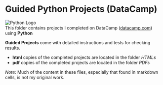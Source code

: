 # Guided Python Projects (DataCamp)
![Python Logo](../../../assets/python.png)  
This folder contains projects I completed on DataCamp ([datacamp.com](datacamp.com)) using **Python**

**Guided Projects** come with detailed instructions and tests for checking results.

- **html** copies of the completed projects are located in the folder *HTMLs*
- **pdf** copies of the completed projects are located in the folder *PDFs*

*Note*: Much of the content in these files, especially that found in markdown cells, is not my original work. 
